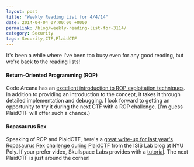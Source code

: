 ```yaml
---
layout: post
title: "Weekly Reading List for 4/4/14"
date: 2014-04-04 07:00:00 +0000
permalink: /blog/weekly-reading-list-for-3114/
category: Security
tags: Security,CTF,PlaidCTF
---
```

It's been a while where I've been too busy even for any good reading, but we're back to the reading lists!

#### Return-Oriented Programming (ROP)
Code Arcana has an [excellent introduction to ROP exploitation techniques](http://codearcana.com/posts/2013/05/28/introduction-to-return-oriented-programming-rop.html).  In addition to providing an introduction to the concept, it takes it through detailed implementation and debugging.  I look forward to getting an opportunity to try it during the next CTF with a ROP challenge.  (I'm guess PlaidCTF will offer such a chance.)

#### Ropasaurus Rex
Speaking of ROP and PlaidCTF, here's a [great write-up for last year's Ropasaurus Rex challenge during PlaidCTF](https://isisblogs.poly.edu/2013/04/24/you-cant-stop-the-ropasaurus-rex-plaidctf-2013/) from the ISIS Lab blog at NYU Poly.  If your prefer video, Skullspace Labs provides with a [tutorial](http://vimeo.com/65429355).  The next PlaidCTF is just around the corner!
